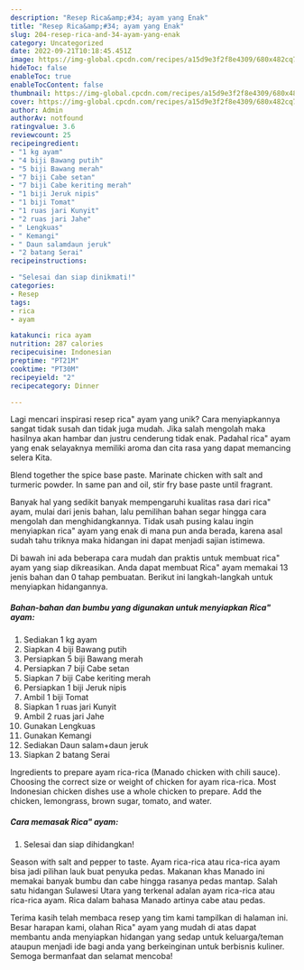 ```yaml
---
description: "Resep Rica&amp;#34; ayam yang Enak"
title: "Resep Rica&amp;#34; ayam yang Enak"
slug: 204-resep-rica-and-34-ayam-yang-enak
category: Uncategorized
date: 2022-09-21T10:18:45.451Z
image: https://img-global.cpcdn.com/recipes/a15d9e3f2f8e4309/680x482cq70/rica-ayam-foto-resep-utama.jpg
hideToc: false
enableToc: true
enableTocContent: false
thumbnail: https://img-global.cpcdn.com/recipes/a15d9e3f2f8e4309/680x482cq70/rica-ayam-foto-resep-utama.jpg
cover: https://img-global.cpcdn.com/recipes/a15d9e3f2f8e4309/680x482cq70/rica-ayam-foto-resep-utama.jpg
author: Admin
authorAv: notfound
ratingvalue: 3.6
reviewcount: 25
recipeingredient:
- "1 kg ayam"
- "4 biji Bawang putih"
- "5 biji Bawang merah"
- "7 biji Cabe setan"
- "7 biji Cabe keriting merah"
- "1 biji Jeruk nipis"
- "1 biji Tomat"
- "1 ruas jari Kunyit"
- "2 ruas jari Jahe"
- " Lengkuas"
- " Kemangi"
- " Daun salamdaun jeruk"
- "2 batang Serai"
recipeinstructions:

- "Selesai dan siap dinikmati!"
categories:
- Resep
tags:
- rica
- ayam

katakunci: rica ayam 
nutrition: 287 calories
recipecuisine: Indonesian
preptime: "PT21M"
cooktime: "PT30M"
recipeyield: "2"
recipecategory: Dinner

---
```





Lagi mencari inspirasi resep rica&#34; ayam yang unik? Cara menyiapkannya sangat tidak susah dan tidak juga mudah. Jika salah mengolah maka hasilnya akan hambar dan justru cenderung tidak enak. Padahal rica&#34; ayam yang enak selayaknya memiliki aroma dan cita rasa yang dapat memancing selera Kita.





Blend together the spice base paste. Marinate chicken with salt and turmeric powder. In same pan and oil, stir fry base paste until fragrant.

Banyak hal yang sedikit banyak mempengaruhi kualitas rasa dari rica&#34; ayam, mulai dari jenis bahan, lalu pemilihan bahan segar hingga cara mengolah dan menghidangkannya. Tidak usah pusing kalau ingin menyiapkan rica&#34; ayam yang enak di mana pun anda berada, karena asal sudah tahu triknya maka hidangan ini dapat menjadi sajian istimewa.






Di bawah ini ada beberapa cara mudah dan praktis untuk membuat rica&#34; ayam yang siap dikreasikan. Anda dapat membuat Rica&#34; ayam memakai 13 jenis bahan dan 0 tahap pembuatan. Berikut ini langkah-langkah untuk menyiapkan hidangannya.

<!--inarticleads1-->

##### Bahan-bahan dan bumbu yang digunakan untuk menyiapkan Rica&#34; ayam:

1. Sediakan 1 kg ayam
1. Siapkan 4 biji Bawang putih
1. Persiapkan 5 biji Bawang merah
1. Persiapkan 7 biji Cabe setan
1. Siapkan 7 biji Cabe keriting merah
1. Persiapkan 1 biji Jeruk nipis
1. Ambil 1 biji Tomat
1. Siapkan 1 ruas jari Kunyit
1. Ambil 2 ruas jari Jahe
1. Gunakan  Lengkuas
1. Gunakan  Kemangi
1. Sediakan  Daun salam+daun jeruk
1. Siapkan 2 batang Serai


Ingredients to prepare ayam rica-rica (Manado chicken with chili sauce). Choosing the correct size or weight of chicken for ayam rica-rica. Most Indonesian chicken dishes use a whole chicken to prepare. Add the chicken, lemongrass, brown sugar, tomato, and water. 

<!--inarticleads2-->

##### Cara memasak Rica&#34; ayam:


1. Selesai dan siap dihidangkan!

Season with salt and pepper to taste. Ayam rica-rica atau rica-rica ayam bisa jadi pilihan lauk buat penyuka pedas. Makanan khas Manado ini memakai banyak bumbu dan cabe hingga rasanya pedas mantap. Salah satu hidangan Sulawesi Utara yang terkenal adalan ayam rica-rica atau rica-rica ayam. Rica dalam bahasa Manado artinya cabe atau pedas. 

Terima kasih telah membaca resep yang tim kami tampilkan di halaman ini. Besar harapan kami, olahan Rica&#34; ayam yang mudah di atas dapat membantu anda menyiapkan hidangan yang sedap untuk keluarga/teman ataupun menjadi ide bagi anda yang berkeinginan untuk berbisnis kuliner. Semoga bermanfaat dan selamat mencoba!

